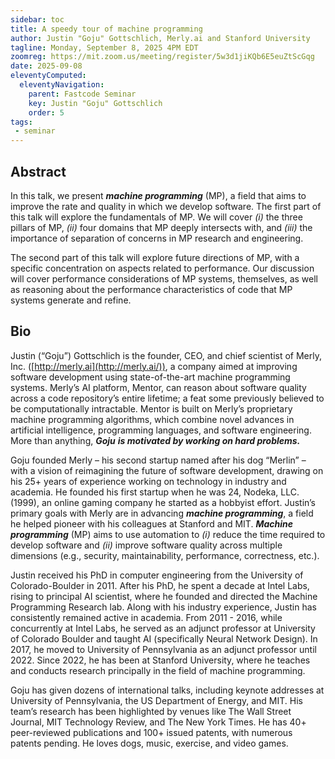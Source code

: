 ```yaml
---
sidebar: toc
title: A speedy tour of machine programming
author: Justin "Goju" Gottschlich, Merly.ai and Stanford University
tagline: Monday, September 8, 2025 4PM EDT
zoomreg: https://mit.zoom.us/meeting/register/5w3d1jiKQb6E5euZtScGqg
date: 2025-09-08
eleventyComputed:
  eleventyNavigation:
    parent: Fastcode Seminar
    key: Justin "Goju" Gottschlich
    order: 5
tags:
 - seminar
---
```


## Abstract
   
In this talk, we present ***machine programming*** (MP), a field that aims to improve the rate and quality in which we develop software. The first part of this talk will explore the fundamentals of MP. We will cover *(i)* the three pillars of MP, *(ii)* four domains that MP deeply intersects with, and *(iii)* the importance of separation of concerns in MP research and engineering.  
   
The second part of this talk will explore future directions of MP, with a specific concentration on aspects related to performance. Our discussion will cover performance considerations of MP systems, themselves, as well as reasoning about the performance characteristics of code that MP systems generate and refine.

## Bio

Justin (“Goju”) Gottschlich is the founder, CEO, and chief scientist of Merly, Inc. ([http://merly.ai](http://merly.ai/)), a company aimed at improving software development using state-of-the-art machine programming systems. Merly’s AI platform, Mentor, can reason about software quality across a code repository’s entire lifetime; a feat some previously believed to be computationally intractable. Mentor is built on Merly’s proprietary machine programming algorithms, which combine novel advances in artificial intelligence, programming languages, and software engineering. More than anything, ***Goju*** ***is motivated by working on hard problems.***  
   
Goju founded Merly – his second startup named after his dog “Merlin” – with a vision of reimagining the future of software development, drawing on his 25+ years of experience working on technology in industry and academia. He founded his first startup when he was 24, Nodeka, LLC. (1999), an online gaming company he started as a hobbyist effort. Justin’s primary goals with Merly are in advancing ***machine programming***, a field he helped pioneer with his colleagues at Stanford and MIT. ***Machine programming*** (MP) aims to use automation to *(i)* reduce the time required to develop software and *(ii)* improve software quality across multiple dimensions (e.g., security, maintainability, performance, correctness, etc.).
   
Justin received his PhD in computer engineering from the University of Colorado-Boulder in 2011\. After his PhD, he spent a decade at Intel Labs, rising to principal AI scientist, where he founded and directed the Machine Programming Research lab. Along with his industry experience, Justin has consistently remained active in academia. From 2011 \- 2016, while concurrently at Intel Labs, he served as an adjunct professor at University of Colorado Boulder and taught AI (specifically Neural Network Design). In 2017, he moved to University of Pennsylvania as an adjunct professor until 2022\. Since 2022, he has been at Stanford University, where he teaches and conducts research principally in the field of machine programming.
   
Goju has given dozens of international talks, including keynote addresses at University of Pennsylvania, the US Department of Energy, and MIT. His team’s research has been highlighted by venues like The Wall Street Journal, MIT Technology Review, and The New York Times. He has 40+ peer-reviewed publications and 100+ issued patents, with numerous patents pending. He loves dogs, music, exercise, and video games.